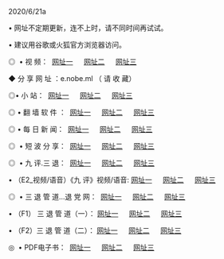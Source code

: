 <p>2020/6/21a
<p>• 网址不定期更新，连不上时，请不同时间再试试。
<p>• 建议用谷歌或火狐官方浏览器访问。
<p>◎  • 视 频： 
<a href="http://ksm.shirokuriwaki.com/" target="_blank">网址一</a> 　 
<a href="http://kim.shirokuriwaki.com/" target="_blank">网址二</a> 　 
<a href="http://kbm.shirokuriwaki.com/b.html" target="_blank">网址三</a>
<p>◆ 分 享 网 址 ：e.nobe.ml  （ 请 收 藏） </p>

<p>◎•  小 站：  
<a href="http://ksm.shirokuriwaki.com/f.html" target="_blank">网址一</a> 　 
<a href="http://kim.shirokuriwaki.com/h.html" target="_blank">网址二</a> 　 
<a href="http://kbm.shirokuriwaki.com/k/" target="_blank">网址三</a></p><p>

<p>◎  • 翻 墙 软 件 ：  
<a href="http://ksm.shirokuriwaki.com/ff/" target="_blank">网址一</a> 　 
<a href="http://kim.shirokuriwaki.com/s/read/a1_nd.html" target="_blank">网址二</a> 　 
<a href="http://kbm.shirokuriwaki.com/ff/index.html" target="_blank">网址三</a></p>
<p>◎  • 每 日 新 闻：  
<a href="http://ksm.shirokuriwaki.com/day/" target="_blank">网址一</a> 　 
<a href="http://kim.shirokuriwaki.com/day/" target="_blank">网址二</a> 　 
<a href="http://kbm.shirokuriwaki.com/day/index.html" target="_blank">网址三</a></p>
<p>◎   • 短 波 分 享：  
<a href="http://ksm.shirokuriwaki.com/h/" target="_blank">网址一</a> 　 
<a href="http://kim.shirokuriwaki.com/h/" target="_blank">网址二</a> 　 
<a href="http://kbm.shirokuriwaki.com/h/index.html" target="_blank">网址三</a></p>
<p>◎   • 九 评.三 退：  
<a href="http://ksm.shirokuriwaki.com/t/" target="_blank">网址一</a> 　 
<a href="http://kim.shirokuriwaki.com/v2/index.html" target="_blank">网址二</a> 　 
<a href="http://kbm.shirokuriwaki.com/tt/index.html" target="_blank">网址三</a> 　</p>
<p>  • （E2_视频/语音）《九 评》视频/语音: 
<a href="http://ksm.shirokuriwaki.com/7738.html" target="_blank">网址一</a> 　 
<a href="http://kim.shirokuriwaki.com/7614.html" target="_blank">网址二</a> 　 
<a href="http://kbm.shirokuriwaki.com/7633.html" target="_blank">网址三</a></p>
<p>◎   • 三 退 管 道...退 党 网：  
<a href="http://ksm.shirokuriwaki.com/go/td1.html" target="_blank">网址一</a> 　 
<a href="http://kim.shirokuriwaki.com/go/td2.html" target="_blank">网址二</a> 　 
<a href="http://kbm.shirokuriwaki.com/go/td3.html" target="_blank">网址三</a></p>
<p>  • （F1） 三 退 管 道（一）： 
<a href="http://ksm.shirokuriwaki.com/dd/" target="_blank">网址一</a> 　 
<a href="http://kim.shirokuriwaki.com/s/read/a1_tdx.html" target="_blank">网址二</a> 　 
<a href="http://kbm.shirokuriwaki.com/dd/" target="_blank">网址三</a></p>
<p>  • （F2）三 退 管 道（二）： 
<a href="http://kim.shirokuriwaki.com/d/" target="_blank">网址一</a> 　 
<a href="http://ksm.shirokuriwaki.com/d/index.html" target="_blank">网址二</a> 　 
<a href="http://kbm.shirokuriwaki.com/d/" target="_blank">网址三</a></p>
<p>◎   • PDF电子书：  
<a href="http://ksm.shirokuriwaki.com/p/" target="_blank">网址一</a> 　 
<a href="http://kim.shirokuriwaki.com/p/index.html" target="_blank">网址二</a> 　 
<a href="http://kbm.shirokuriwaki.com/p/" target="_blank">网址三</a></p>
